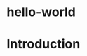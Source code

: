 # hello-world
<html>
  <head>
    <title>My page</title>
  </head>
  <body>
  <h1>Introduction</h1
  </body>
</html>
